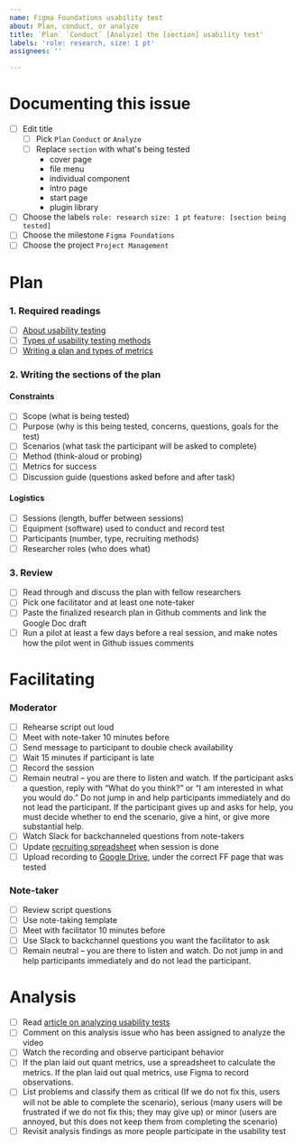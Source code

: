```yaml
---
name: Figma Foundations usability test
about: Plan, conduct, or analyze
title: `Plan` `Conduct` [Analyze] the [section] usability test'
labels: 'role: research, size: 1 pt'
assignees: ''

---
```

# Documenting this issue
- [ ] Edit title 
  - [ ] Pick `Plan` `Conduct` or `Analyze`
  - [ ] Replace `section` with what's being tested
    - cover page
    - file menu
    - individual component
    - intro page
    - start page
    - plugin library
- [ ] Choose the labels `role: research` `size: 1 pt` `feature: [section being tested]`
- [ ] Choose the milestone `Figma Foundations`
- [ ] Choose the project `Project Management`

# Plan

### 1. Required readings

- [ ] [About usability testing](https://www.usability.gov/how-to-and-tools/methods/usability-testing.html)
- [ ] [Types of usability testing methods](https://www.usability.gov/how-to-and-tools/methods/running-usability-tests.html)
- [ ] [Writing a plan and types of metrics](https://www.usability.gov/how-to-and-tools/methods/planning-usability-testing.html)

### 2. Writing the sections of the plan

#### Constraints
- [ ] Scope (what is being tested)
- [ ] Purpose (why is this being tested, concerns, questions, goals for the test)
- [ ] Scenarios (what task the participant will be asked to complete)
- [ ] Method (think-aloud or probing)
- [ ] Metrics for success
- [ ] Discussion guide (questions asked before and after task)

#### Logistics 
- [ ] Sessions (length, buffer between sessions)
- [ ] Equipment (software) used to conduct and record test
- [ ] Participants (number, type, recruiting methods)
- [ ] Researcher roles (who does what)

### 3. Review

- [ ] Read through and discuss the plan with fellow researchers
- [ ] Pick one facilitator and at least one note-taker
- [ ] Paste the finalized research plan in Github comments and link the Google Doc draft
- [ ] Run a pilot at least a few days before a real session, and make notes how the pilot went in Github issues comments

# Facilitating 

### Moderator
- [ ] Rehearse script out loud
- [ ] Meet with note-taker 10 minutes before
- [ ] Send message to participant to double check availability
- [ ] Wait 15 minutes if participant is late
- [ ] Record the session
- [ ] Remain neutral – you are there to listen and watch. If the participant asks a question, reply with “What do you think?” or “I am interested in what you would do.” Do not jump in and help participants immediately and do not lead the participant. If the participant gives up and asks for help, you must decide whether to end the scenario, give a hint, or give more substantial help.
- [ ] Watch Slack for backchanneled questions from note-takers
- [ ] Update [recruiting spreadsheet](https://docs.google.com/spreadsheets/d/1wrx3dQXbti8kHvRdQFHuarW34DVnj0LNBs5nr3HDfBg/edit#gid=0) when session is done
- [ ] Upload recording to [Google Drive](https://drive.google.com/drive/u/0/folders/1XmT-fMEY5L82acY3aQC98v7misBPmDXb), under the correct FF page that was tested

### Note-taker
- [ ] Review script questions
- [ ] Use note-taking template
- [ ] Meet with facilitator 10 minutes before
- [ ] Use Slack to backchannel questions you want the facilitator to ask
- [ ] Remain neutral – you are there to listen and watch. Do not jump in and help participants immediately and do not lead the participant.

# Analysis
- [ ] Read [article on analyzing usability tests](https://www.usability.gov/how-to-and-tools/methods/reporting-usability-test-results.html)
- [ ] Comment on this analysis issue who has been assigned to analyze the video
- [ ] Watch the recording and observe participant behavior
- [ ] If the plan laid out quant metrics, use a spreadsheet to calculate the metrics. If the plan laid out qual metrics, use Figma to record observations.
- [ ] List problems and classify them as critical (If we do not fix this, users will not be able to complete the scenario), serious (many users will be frustrated if we do not fix this; they may give up) or minor (users are annoyed, but this does not keep them from completing the scenario)
- [ ] Revisit analysis findings as more people participate in the usability test
